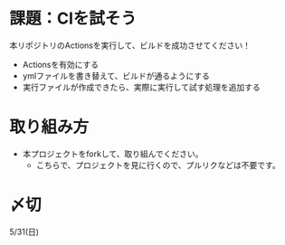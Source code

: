 # 課題：CIを試そう
本リポジトリのActionsを実行して、ビルドを成功させてください！

* Actionsを有効にする
* ymlファイルを書き替えて、ビルドが通るようにする
* 実行ファイルが作成できたら、実際に実行して試す処理を追加する

# 取り組み方
* 本プロジェクトをforkして、取り組んでください。
  * こちらで、プロジェクトを見に行くので、プルリクなどは不要です。

# 〆切
5/31(日)
